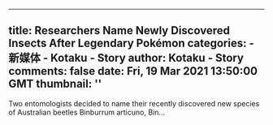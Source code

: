 
---
title: Researchers Name Newly Discovered Insects After Legendary Pokémon
categories: 
    - 新媒体
    - Kotaku - Story
author: Kotaku - Story
comments: false
date: Fri, 19 Mar 2021 13:50:00 GMT
thumbnail: ''
---

<div>   
Two entomologists decided to name their recently discovered new species of Australian beetles Binburrum articuno, Bin…  
</div>
            
